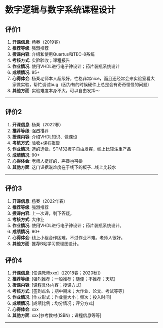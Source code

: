 # 数字逻辑与数字系统课程设计


## 评价1

1. **开课信息**: 杨秦（2019春）
2. **推荐等级**: 强烈推荐
3. **授课内容**: 介绍和使用Quartus和TEC-8系统
4. **考核方式**: 实验验收；课程报告
5. **作业情况**: 使用VHDL进行电子钟设计；药片装瓶系统设计
6. **成绩情况**: 95+
7. **心得体会**: 杨秦老师本人超级好，性格非常nice，而且还经常会来实验室看大家做实验，帮忙调试bug（因为有的时候硬件上总是会有奇奇怪怪的问题）
8. **其他方面**: 实验难度本身不大，可以自由发挥～

---

## 评价2

1. **开课信息**: 杨秦（2022春）
2. **推荐等级**: 强烈推荐
3. **授课内容**: 介绍VHDL知识、做课设
4. **考核方式**: 验收+课程报告
5. **作业情况**: 选的选做，STM32板子自由发挥，线上比较注重产品
6. **成绩情况**: 90+
7. **心得体会**: 老师人挺好的，~~声音也可爱~~
8. **其他方面**: 这门课据说难度在于线下的板子…线上比较水

---

## 评价3

1. **开课信息**: 杨秦（2022年春）
2. **推荐等级**: 强烈推荐
3. **授课内容**: 上一次课，剩下答疑。
4. **考核方式**: 大作业
5. **作业情况**: 使用VHDL进行电子钟设计；药片装瓶系统设计。
6. **成绩情况**: 90+
7. **心得体会**: 线上小组合作困难，不过作业不难。老师人很好。
8. **其他方面**: 推荐B站学习原理图设计。

## 评价4

1. **开课信息**: [任课教师xxx]（[2018春；2020秋]）
2. **推荐等级**: [强烈推荐；一般推荐；随便；不推荐；天坑]
3. **授课内容**: [课程具体内容；授课方式]
4. **考核方式**: [签到点名；期中期末；大作业、论文、考试等等]
5. **作业情况**: [作业形式；作业量大小；频次；投入时间]
6. **成绩情况**: [成绩比例；均分情况；评分方式]
7. **心得体会**: xxx
8. **其他方面**: xxx[参考教材(ISBN)；课程信息等等]

---
